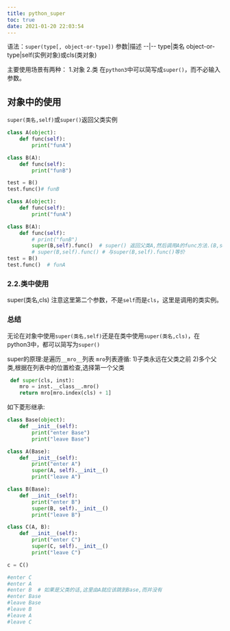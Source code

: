 ```yaml
---
title: python_super
toc: true
date: 2021-01-20 22:03:54
---
```


语法：`super(type[, object-or-type])`
参数|描述
--|--
type|类名
object-or-type|self(实例对象)或cls(类对象)

主要使用场景有两种：
1.对象
2.类
在`python3`中可以简写成`super()`，而不必输入参数。

## 对象中的使用
`super(类名,self)`或`super()`返回父类实例

```python
class A(object):
    def func(self):
        print("funA")

class B(A):
    def func(self):
        print("funB")

test = B() 
test.func()# funB 
```

```python
class A(object):
    def func(self):
        print("funA")

class B(A):
    def func(self):
        # print("funB")
        super(B,self).func()  # super() 返回父类A,然后调用A的func方法.(B,self)在python3中是默认值,不需要填写.B是指本类名,不能用cls代替,self是本类实例化的对象
        # super(B,self).func() # 与super(B,self).func()等价
test = B()
test.func()  # funA
```



### 2.2.类中使用
super(类名,cls)
注意这里第二个参数，不是`self`而是`cls`，这里是调用的类实例。


### 总结

无论在对象中使用`super(类名,self)`还是在类中使用`super(类名,cls)`，在python3中，都可以简写为`super()`


super的原理:是遍历`__mro__`列表
`mro`列表遵循:
1)子类永远在父类之前
2)多个父类,根据在列表中的位置检查,选择第一个父类

```python
 def super(cls, inst):
    mro = inst.__class__.mro()
    return mro[mro.index(cls) + 1]
```


如下菱形继承:
```python
class Base(object):
    def __init__(self):
        print("enter Base")
        print("leave Base")

class A(Base):
    def __init__(self):
        print("enter A")
        super(A, self).__init__()
        print("leave A")

class B(Base):
    def __init__(self):
        print("enter B")
        super(B, self).__init__()
        print("leave B")

class C(A, B):
    def __init__(self):
        print("enter C")
        super(C, self).__init__()
        print("leave C")

c = C()

#enter C
#enter A
#enter B  # 如果是父类的话,这里由A就应该跳到Base,而并没有
#enter Base
#leave Base
#leave B
#leave A
#leave C
```